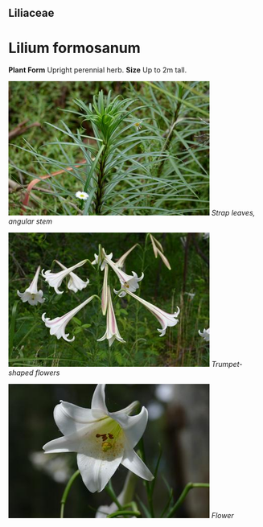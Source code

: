 ## Liliaceae
# Lilium formosanum

**Plant Form** Upright perennial herb. **Size** Up to 2m tall.


![Strap leaves, angular stem](9863_P6890828.jpg)
   *Strap leaves, angular stem* 

![Trumpet-shaped flowers](12735_P6960915.jpg)
   *Trumpet-shaped flowers* 

![Flower](12744_P6960925.jpg)
   *Flower* 

